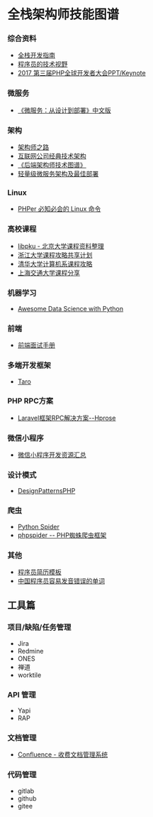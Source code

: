 # 全栈架构师技能图谱

### 综合资料
- [全栈开发指南](https://github.com/frank-lam/fullstack-tutorial)
- [程序员的技术视野](https://github.com/wx-chevalier/Developer-Zero-To-Mastery)
- [2017 第三届PHP全球开发者大会PPT/Keynote](https://github.com/devlinkcn/ppts_for_php2017)

### 微服务
- [《微服务：从设计到部署》中文版](https://github.com/DocsHome/microservices)


### 架构
- [架构师之路](https://www.w3cschool.cn/architectroad/)
- [互联网公司经典技术架构](https://github.com/davideuler/architecture.of.internet-product)
- [《后端架构师技术图谱》](https://github.com/xingshaocheng/architect-awesome)
- [轻量级微服务架构及最佳部署](/微服务/轻量级微服务架构及最佳部署.md)

### Linux
- [PHPer 必知必会的 Linux 命令](https://github.com/Nick233333/phper-linux-gitbook)


### 高校课程
- [libpku - 北京大学课程资料整理](https://github.com/lib-pku/libpku)
- [浙江大学课程攻略共享计划](https://github.com/QSCTech/zju-icicles)
- [清华大学计算机系课程攻略](https://github.com/PKUanonym/REKCARC-TSC-UHT)
- [上海交通大学课程分享](https://github.com/CoolPhilChen/SJTU-Courses/)


### 机器学习
- [Awesome Data Science with Python](https://github.com/r0f1/datascience)

### 前端
- [前端面试手册](https://github.com/yangshun/front-end-interview-handbook/blob/master/Translations/Chinese/README.md)

### 多端开发框架
- [Taro](https://taro.aotu.io/)


### PHP RPC方案
- [Laravel框架RPC解决方案--Hprose](https://www.jianshu.com/p/f028c230174c)

### 微信小程序
- [微信小程序开发资源汇总](https://github.com/justjavac/awesome-wechat-weapp)

### 设计模式
- [DesignPatternsPHP](https://github.com/domnikl/DesignPatternsPHP)

### 爬虫
- [Python Spider](https://github.com/Jack-Cherish/python-spider)
- [phpspider -- PHP蜘蛛爬虫框架](https://github.com/owner888/phpspider)

### 其他
- [程序员简历模板](https://github.com/geekcompany/ResumeSample)
- [中国程序员容易发音错误的单词](https://github.com/shimohq/chinese-programmer-wrong-pronunciation)


## 工具篇
### 项目/缺陷/任务管理
- Jira
- Redmine
- ONES
- 禅道
- worktile

### API 管理
- Yapi
- RAP

### 文档管理
- [Confluence - 收费文档管理系统]()


### 代码管理
- gitlab
- github
- gitee
